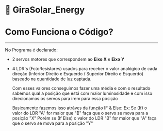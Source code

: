 # 🌻 GiraSolar_Energy
# **Como Funciona o Código?**
----------------------------------
  No Programa é declarado:
- 2 servos motores que correspondem ao **Eixo X** e **Eixo Y**
- 4 LDR's (FotoResistores) usados para receber o valor analógico de cada direção 
(Inferior Direito e Esquerdo / Superior Direito e Esquerdo) baseado na quantidade de luz captada.

  Com esses valores conseguimos fazer uma média e com o resultado sabemos qual a posição que está com maior luminosidade
   e com isso direcionamos os servos para irem para essa posição

  Basicamente fazemos isso atráves da função IF & Else:
Ex: Se (If) o valor do LDR "A" for maior que "B" faça que o servo se mova para a posição "X"
    Porém se (If Else) o valor do LDR "B" for maior que "A" faça que o servo se mova para a posição "Y"

